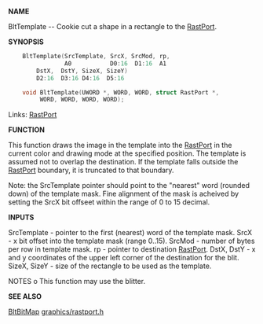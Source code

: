 
**NAME**

BltTemplate -- Cookie cut a shape in a rectangle to the [RastPort](_OOAF).

**SYNOPSIS**

```c
    BltTemplate(SrcTemplate, SrcX, SrcMod, rp,
                A0           D0:16  D1:16  A1
        DstX,  DstY, SizeX, SizeY)
        D2:16  D3:16 D4:16  D5:16

    void BltTemplate(UWORD *, WORD, WORD, struct RastPort *,
         WORD, WORD, WORD, WORD);

```
Links: [RastPort](_OOAF) 

**FUNCTION**

This function draws the image in the template into the
[RastPort](_OOAF) in the current color and drawing mode at the
specified position.  The template is assumed not to overlap
the destination.
If the template falls outside the [RastPort](_OOAF) boundary, it is
truncated to that boundary.

Note: the SrcTemplate pointer should point to the &#034;nearest&#034; word
(rounded down) of the template mask. Fine alignment of the mask
is acheived by setting the SrcX bit offseet within the range
of 0 to 15 decimal.

**INPUTS**

SrcTemplate  - pointer to the first (nearest) word of the template
mask.
SrcX         - x bit offset into the template mask (range 0..15).
SrcMod       - number of bytes per row in template mask.
rp           - pointer to destination [RastPort](_OOAF).
DstX, DstY   - x and y coordinates of the upper left
corner of the destination for the blit.
SizeX, SizeY - size of the rectangle to be used as the
template.

NOTES
o   This function may use the blitter.

**SEE ALSO**

[BltBitMap](BltBitMap)  [graphics/rastport.h](_OOAF)

